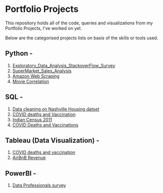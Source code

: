 # Portfolio Projects
This repository holds all of the code, queries and visualizations from my Portfolio Projects, I've worked on yet.

Below are the categorised projects lists on basis of the skills or tools used. 

## Python - 
1. [Exploratory_Data_Analysis_StackoverFlow_Survey](https://github.com/deegpt/PortfolioProjects/blob/main/Exploratory_Data_Analysis_StackoverFlow_Survey.ipynb)
2. [SuperMarket_Sales_Analysis](https://github.com/deegpt/PortfolioProjects/blob/main/SuperMarket_Sales_Analysis.ipynb)
3. [Amazon Web Scraping](https://github.com/deegpt/PortfolioProjects/blob/main/Amazon%20Web%20Scraper%20Project.ipynb)
4. [Movie Correlation](https://github.com/deegpt/PortfolioProjects/blob/main/Movie%20Correlation%20Project.ipynb)

## SQL - 
1. [Data cleaning on Nashville Housing datset](https://github.com/deegpt/PortfolioProjects/blob/main/SQLDataCleaningPortfolioProject3.sql)
2. [COVID deaths and Vaccination](https://github.com/deegpt/PortfolioProjects/blob/main/SQLPortfolioProject1.sql)
3. [Indian Census 2011](https://github.com/deegpt/PortfolioProjects/blob/main/IndianCensusSQLProject.sql)
4. [COVID Deaths and Vaccinations](https://github.com/deegpt/PortfolioProjects/blob/c285d43a835e728389c7c5b21d757d9051af992e/Covid%20Dashboard%20on%20Tableau%20(SQL%20Queries))

## Tableau (Data Visualization) - 
1. [COVID deaths and vaccination](https://public.tableau.com/app/profile/deepak1415/viz/COVIDTableauDashboard_16596578146670/Dashboard1?publish=yes)
2. [AirBnB Revenue](https://public.tableau.com/app/profile/deepak1415/viz/AirBnBFullProject_16613898762350/Dashboard1)

## PowerBI - 
1. [Data Professionals survey](https://github.com/deegpt/PortfolioProjects/blob/main/DataProfessionalSurveyPowerBI.pdf)
